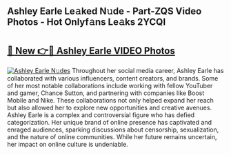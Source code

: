 ## Ashley Earle Le𝚊ked N𝚞de - Part-ZQS Video Photos - Hot Onlyf𝚊ns Le𝚊ks 2YCQI

# <h2><a href="http://ac44322.deff.icu/?id=Ashley+Earle">🔗 New 👉🔴 Ashley Earle VIDEO Photos</a></h2>

[![Ashley Earle N𝚞des](https://i.imgur.com/rIISA9y.gif)](http://ac44322.deff.icu/?id=Ashley+Earle)
Throughout her social media career, Ashley Earle has collaborated with various influencers, content creators, and brands. Some of her most notable collaborations include working with fellow YouTuber and gamer, Chance Sutton, and partnering with companies like Boost Mobile and Nike. These collaborations not only helped expand her reach but also allowed her to explore new opportunities and creative avenues. Ashley Earle is a complex and controversial figure who has defied categorization. Her unique brand of online presence has captivated and enraged audiences, sparking discussions about censorship, sexualization, and the nature of online communities. While her future remains uncertain, her impact on online culture is undeniable.
